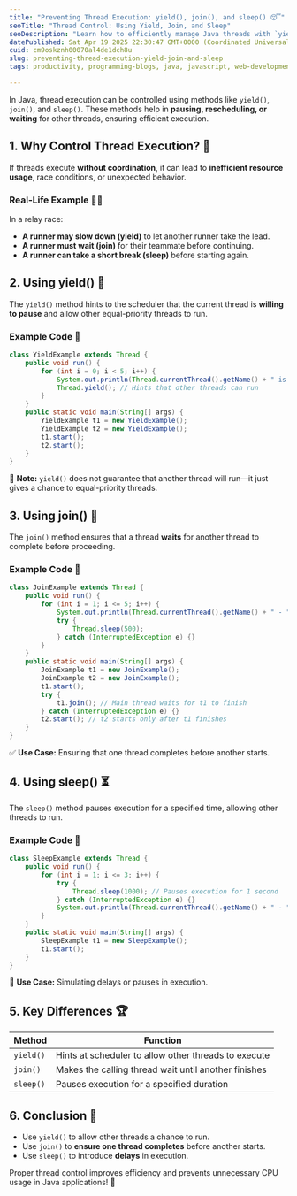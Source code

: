 ```yaml
---
title: "Preventing Thread Execution: yield(), join(), and sleep() 😴"
seoTitle: "Thread Control: Using Yield, Join, and Sleep"
seoDescription: "Learn how to efficiently manage Java threads with `yield()`, `join()`, and `sleep()` methods, ensuring optimal execution and resource use"
datePublished: Sat Apr 19 2025 22:30:47 GMT+0000 (Coordinated Universal Time)
cuid: cm9oskznh00070al4de1dch8u
slug: preventing-thread-execution-yield-join-and-sleep
tags: productivity, programming-blogs, java, javascript, web-development, opensource, computer-science, webdev, developer, coding, devops, programming-languages, object-oriented-programming, codenewbies, programming-tips

---
```


In Java, thread execution can be controlled using methods like `yield()`, `join()`, and `sleep()`. These methods help in **pausing, rescheduling, or waiting** for other threads, ensuring efficient execution.

## 1. Why Control Thread Execution? 🤔
If threads execute **without coordination**, it can lead to **inefficient resource usage**, race conditions, or unexpected behavior.

### Real-Life Example 🏃💨
In a relay race:
- **A runner may slow down (yield)** to let another runner take the lead.
- **A runner must wait (join)** for their teammate before continuing.
- **A runner can take a short break (sleep)** before starting again.

## 2. Using yield() 🔄
The `yield()` method hints to the scheduler that the current thread is **willing to pause** and allow other equal-priority threads to run.

### Example Code 📝
```java
class YieldExample extends Thread {
    public void run() {
        for (int i = 0; i < 5; i++) {
            System.out.println(Thread.currentThread().getName() + " is executing");
            Thread.yield(); // Hints that other threads can run
        }
    }
    public static void main(String[] args) {
        YieldExample t1 = new YieldExample();
        YieldExample t2 = new YieldExample();
        t1.start();
        t2.start();
    }
}
```
📌 **Note:** `yield()` does not guarantee that another thread will run—it just gives a chance to equal-priority threads.

## 3. Using join() 🛑
The `join()` method ensures that a thread **waits** for another thread to complete before proceeding.

### Example Code 📝
```java
class JoinExample extends Thread {
    public void run() {
        for (int i = 1; i <= 5; i++) {
            System.out.println(Thread.currentThread().getName() + " - " + i);
            try {
                Thread.sleep(500);
            } catch (InterruptedException e) {}
        }
    }
    public static void main(String[] args) {
        JoinExample t1 = new JoinExample();
        JoinExample t2 = new JoinExample();
        t1.start();
        try {
            t1.join(); // Main thread waits for t1 to finish
        } catch (InterruptedException e) {}
        t2.start(); // t2 starts only after t1 finishes
    }
}
```
✅ **Use Case:** Ensuring that one thread completes before another starts.

## 4. Using sleep() ⏳
The `sleep()` method pauses execution for a specified time, allowing other threads to run.

### Example Code 📝
```java
class SleepExample extends Thread {
    public void run() {
        for (int i = 1; i <= 3; i++) {
            try {
                Thread.sleep(1000); // Pauses execution for 1 second
            } catch (InterruptedException e) {}
            System.out.println(Thread.currentThread().getName() + " - " + i);
        }
    }
    public static void main(String[] args) {
        SleepExample t1 = new SleepExample();
        t1.start();
    }
}
```
🔹 **Use Case:** Simulating delays or pauses in execution.

## 5. Key Differences 🏆
| Method | Function |
|--------|----------|
| `yield()` | Hints at scheduler to allow other threads to execute |
| `join()` | Makes the calling thread wait until another finishes |
| `sleep()` | Pauses execution for a specified duration |

## 6. Conclusion 🎯
- Use `yield()` to allow other threads a chance to run.
- Use `join()` to **ensure one thread completes** before another starts.
- Use `sleep()` to introduce **delays** in execution.

Proper thread control improves efficiency and prevents unnecessary CPU usage in Java applications! 🚀

